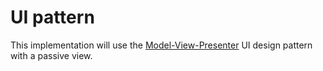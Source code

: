 UI pattern
==========

This implementation will use the [Model-View-Presenter](https://en.wikipedia.org/wiki/Model%E2%80%93view%E2%80%93presenter) UI design pattern with a passive view.

